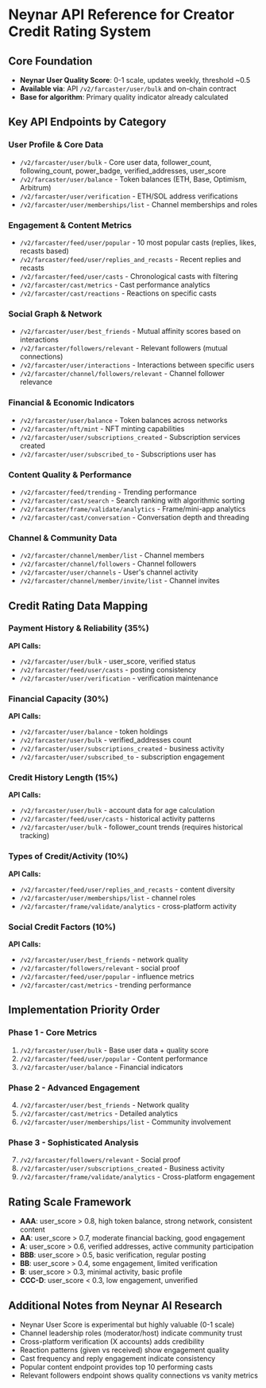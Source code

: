 # Neynar API Reference for Creator Credit Rating System

## Core Foundation
- **Neynar User Quality Score**: 0-1 scale, updates weekly, threshold ~0.5
- **Available via**: API `/v2/farcaster/user/bulk` and on-chain contract
- **Base for algorithm**: Primary quality indicator already calculated

## Key API Endpoints by Category

### User Profile & Core Data
- `/v2/farcaster/user/bulk` - Core user data, follower_count, following_count, power_badge, verified_addresses, user_score
- `/v2/farcaster/user/balance` - Token balances (ETH, Base, Optimism, Arbitrum)
- `/v2/farcaster/user/verification` - ETH/SOL address verifications
- `/v2/farcaster/user/memberships/list` - Channel memberships and roles

### Engagement & Content Metrics
- `/v2/farcaster/feed/user/popular` - 10 most popular casts (replies, likes, recasts based)
- `/v2/farcaster/feed/user/replies_and_recasts` - Recent replies and recasts
- `/v2/farcaster/feed/user/casts` - Chronological casts with filtering
- `/v2/farcaster/cast/metrics` - Cast performance analytics
- `/v2/farcaster/cast/reactions` - Reactions on specific casts

### Social Graph & Network
- `/v2/farcaster/user/best_friends` - Mutual affinity scores based on interactions
- `/v2/farcaster/followers/relevant` - Relevant followers (mutual connections)
- `/v2/farcaster/user/interactions` - Interactions between specific users
- `/v2/farcaster/channel/followers/relevant` - Channel follower relevance

### Financial & Economic Indicators
- `/v2/farcaster/user/balance` - Token balances across networks
- `/v2/farcaster/nft/mint` - NFT minting capabilities
- `/v2/farcaster/user/subscriptions_created` - Subscription services created
- `/v2/farcaster/user/subscribed_to` - Subscriptions user has

### Content Quality & Performance
- `/v2/farcaster/feed/trending` - Trending performance
- `/v2/farcaster/cast/search` - Search ranking with algorithmic sorting
- `/v2/farcaster/frame/validate/analytics` - Frame/mini-app analytics
- `/v2/farcaster/cast/conversation` - Conversation depth and threading

### Channel & Community Data
- `/v2/farcaster/channel/member/list` - Channel members
- `/v2/farcaster/channel/followers` - Channel followers
- `/v2/farcaster/user/channels` - User's channel activity
- `/v2/farcaster/channel/member/invite/list` - Channel invites

## Credit Rating Data Mapping

### Payment History & Reliability (35%)
**API Calls:**
- `/v2/farcaster/user/bulk` - user_score, verified status
- `/v2/farcaster/feed/user/casts` - posting consistency
- `/v2/farcaster/user/verification` - verification maintenance

### Financial Capacity (30%)
**API Calls:**
- `/v2/farcaster/user/balance` - token holdings
- `/v2/farcaster/user/bulk` - verified_addresses count
- `/v2/farcaster/user/subscriptions_created` - business activity
- `/v2/farcaster/user/subscribed_to` - subscription engagement

### Credit History Length (15%)
**API Calls:**
- `/v2/farcaster/user/bulk` - account data for age calculation
- `/v2/farcaster/feed/user/casts` - historical activity patterns
- `/v2/farcaster/user/bulk` - follower_count trends (requires historical tracking)

### Types of Credit/Activity (10%)
**API Calls:**
- `/v2/farcaster/feed/user/replies_and_recasts` - content diversity
- `/v2/farcaster/user/memberships/list` - channel roles
- `/v2/farcaster/frame/validate/analytics` - cross-platform activity

### Social Credit Factors (10%)
**API Calls:**
- `/v2/farcaster/user/best_friends` - network quality
- `/v2/farcaster/followers/relevant` - social proof
- `/v2/farcaster/feed/user/popular` - influence metrics
- `/v2/farcaster/cast/metrics` - trending performance

## Implementation Priority Order

### Phase 1 - Core Metrics
1. `/v2/farcaster/user/bulk` - Base user data + quality score
2. `/v2/farcaster/feed/user/popular` - Content performance
3. `/v2/farcaster/user/balance` - Financial indicators

### Phase 2 - Advanced Engagement
4. `/v2/farcaster/user/best_friends` - Network quality
5. `/v2/farcaster/cast/metrics` - Detailed analytics
6. `/v2/farcaster/user/memberships/list` - Community involvement

### Phase 3 - Sophisticated Analysis
7. `/v2/farcaster/followers/relevant` - Social proof
8. `/v2/farcaster/user/subscriptions_created` - Business activity
9. `/v2/farcaster/frame/validate/analytics` - Cross-platform engagement

## Rating Scale Framework
- **AAA**: user_score > 0.8, high token balance, strong network, consistent content
- **AA**: user_score > 0.7, moderate financial backing, good engagement
- **A**: user_score > 0.6, verified addresses, active community participation
- **BBB**: user_score > 0.5, basic verification, regular posting
- **BB**: user_score > 0.4, some engagement, limited verification
- **B**: user_score > 0.3, minimal activity, basic profile
- **CCC-D**: user_score < 0.3, low engagement, unverified

## Additional Notes from Neynar AI Research
- Neynar User Score is experimental but highly valuable (0-1 scale)
- Channel leadership roles (moderator/host) indicate community trust
- Cross-platform verification (X accounts) adds credibility
- Reaction patterns (given vs received) show engagement quality
- Cast frequency and reply engagement indicate consistency
- Popular content endpoint provides top 10 performing casts
- Relevant followers endpoint shows quality connections vs vanity metrics
